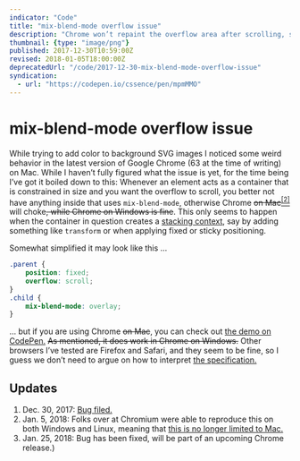 ```yaml
---
indicator: "Code"
title: "mix-blend-mode overflow issue"
description: "Chrome won’t repaint the overflow area after scrolling, so you end up with cut-off text."
thumbnail: {type: "image/png"}
published: 2017-12-30T10:59:00Z
revised: 2018-01-05T18:00:00Z
deprecatedUrl: "/code/2017-12-30-mix-blend-mode-overflow-issue"
syndication:
  - url: "https://codepen.io/cssence/pen/mpmMMO"
---
```


# mix-blend-mode overflow issue

While trying to add color to background SVG images I noticed some weird behavior in the latest version of Google Chrome (63 at the time of writing) on Mac. While I haven’t fully figured what the issue is yet, for the time being I’ve got it boiled down to this: Whenever an element acts as a container that is constrained in size and you want the overflow to scroll, you better not have anything inside that uses `mix-blend-mode`, otherwise Chrome ~~on Mac~~<ins><sup><a href="#update-2">[2]</a></sup></ins> will choke~~, while Chrome on Windows is fine~~. This only seems to happen when the container in question creates a [stacking context](https://developer.mozilla.org/en-US/docs/Web/CSS/CSS_Positioning/Understanding_z_index/The_stacking_context), say by adding something like `transform` or when applying fixed or sticky positioning.

Somewhat simplified it may look like this …

```css
.parent {
	position: fixed;
	overflow: scroll;
}
.child {
	mix-blend-mode: overlay;
}
```

… but if you are using Chrome ~~on Mac~~, you can check out [the demo on CodePen.](https://codepen.io/cssence/pen/mpmMMO) ~~As mentioned, it does work in Chrome on Windows.~~ Other browsers I’ve tested are Firefox and Safari, and they seem to be fine, so I guess we don’t need to argue on how to interpret [the specification.](https://www.w3.org/TR/compositing-1/#propdef-mix-blend-mode)

## Updates

1. <time id="update-1" class="update" datetime="2017-12-30">Dec. 30, 2017:</time> [Bug filed.](https://bugs.chromium.org/p/chromium/issues/detail?id=798148)
2. <time id="update-2" class="update" datetime="2018-01-05">Jan. 5, 2018:</time> Folks over at Chromium were able to reproduce this on both Windows and Linux, meaning that [this is no longer limited to Mac.](https://bugs.chromium.org/p/chromium/issues/detail?id=798148#c3)
3. <time id="update-3" class="update" datetime="2018-01-25">Jan. 25, 2018:</time> Bug has been fixed, will be part of an upcoming Chrome release.)
